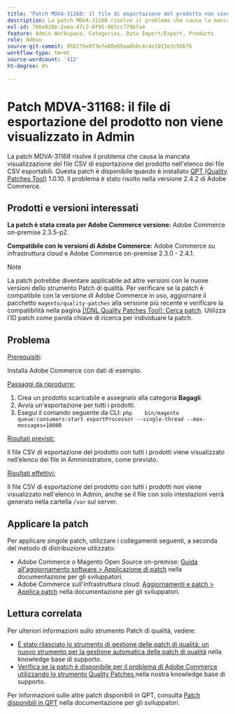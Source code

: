 ```yaml
---
title: "Patch MDVA-31168: il file di esportazione del prodotto non viene visualizzato in Admin"
description: La patch MDVA-31168 risolve il problema che causa la mancata visualizzazione del file CSV di esportazione del prodotto nell'elenco dei file CSV esportabili. Questa patch è disponibile quando è installato [Quality Patches Tool (QPT)](https://devdocs.magento.com/guides/v2.4/comp-mgr/patching.html#mqp) 1.0.10. Il problema è stato risolto nella versione 2.4.2 di Adobe Commerce.
exl-id: 780a926b-2aea-47c2-8f95-907cc779bfa4
feature: Admin Workspace, Categories, Data Import/Export, Products
role: Admin
source-git-commit: 958179e0f3efe08e65ea8b0c4c4e1015e3c5bb76
workflow-type: tm+mt
source-wordcount: '412'
ht-degree: 0%

---
```


# Patch MDVA-31168: il file di esportazione del prodotto non viene visualizzato in Admin

La patch MDVA-31168 risolve il problema che causa la mancata visualizzazione del file CSV di esportazione del prodotto nell&#39;elenco dei file CSV esportabili. Questa patch è disponibile quando è installato [QPT (Quality Patches Tool)](https://devdocs.magento.com/guides/v2.4/comp-mgr/patching.html#mqp) 1.0.10. Il problema è stato risolto nella versione 2.4.2 di Adobe Commerce.

## Prodotti e versioni interessati

**La patch è stata creata per Adobe Commerce versione:** Adobe Commerce on-premise 2.3.5-p2.

**Compatibile con le versioni di Adobe Commerce:** Adobe Commerce su infrastruttura cloud e Adobe Commerce on-premise 2.3.0 - 2.4.1.

>[!NOTE]
>
>La patch potrebbe diventare applicabile ad altre versioni con le nuove versioni dello strumento Patch di qualità. Per verificare se la patch è compatibile con la versione di Adobe Commerce in uso, aggiornare il pacchetto `magento/quality-patches` alla versione più recente e verificare la compatibilità nella pagina [[!DNL Quality Patches Tool]: Cerca patch](https://devdocs.magento.com/quality-patches/tool.html#patch-grid). Utilizza l’ID patch come parola chiave di ricerca per individuare la patch.

## Problema

<u>Prerequisiti</u>:

Installa Adobe Commerce con dati di esempio.

<u>Passaggi da riprodurre:</u>

1. Crea un prodotto scaricabile e assegnalo alla categoria **Bagagli**.
1. Avvia un&#39;esportazione per tutti i prodotti.
1. Esegui il comando seguente da CLI:    ```php    bin/magento queue:consumers:start exportProcessor --single-thread --max-messages=10000    ```

<u>Risultati previsti:</u>

Il file CSV di esportazione del prodotto con tutti i prodotti viene visualizzato nell’elenco dei file in Amministratore, come previsto.

<u>Risultati effettivi:</u>

Il file CSV di esportazione del prodotto con tutti i prodotti non viene visualizzato nell&#39;elenco in Admin, anche se il file con solo intestazioni verrà generato nella cartella `/var` sul server.

## Applicare la patch

Per applicare singole patch, utilizzare i collegamenti seguenti, a seconda del metodo di distribuzione utilizzato:

* Adobe Commerce o Magento Open Source on-premise: [Guida all&#39;aggiornamento software > Applicazione di patch](https://devdocs.magento.com/guides/v2.4/comp-mgr/patching/mqp.html) nella documentazione per gli sviluppatori.
* Adobe Commerce sull&#39;infrastruttura cloud: [Aggiornamenti e patch > Applica patch](https://devdocs.magento.com/cloud/project/project-patch.html) nella documentazione per gli sviluppatori.

## Lettura correlata

Per ulteriori informazioni sullo strumento Patch di qualità, vedere:

* [È stato rilasciato lo strumento di gestione delle patch di qualità: un nuovo strumento per la gestione automatica delle patch di qualità](/help/announcements/adobe-commerce-announcements/magento-quality-patches-released-new-tool-to-self-serve-quality-patches.md) nella knowledge base di supporto.
* [Verifica se la patch è disponibile per il problema di Adobe Commerce utilizzando lo strumento Quality Patches ](/help/support-tools/patches-available-in-qpt-tool/check-patch-for-magento-issue-with-magento-quality-patches.md) nella nostra knowledge base di supporto.

Per informazioni sulle altre patch disponibili in QPT, consulta [Patch disponibili in QPT](https://devdocs.magento.com/quality-patches/tool.html#patch-grid) nella documentazione per gli sviluppatori.
